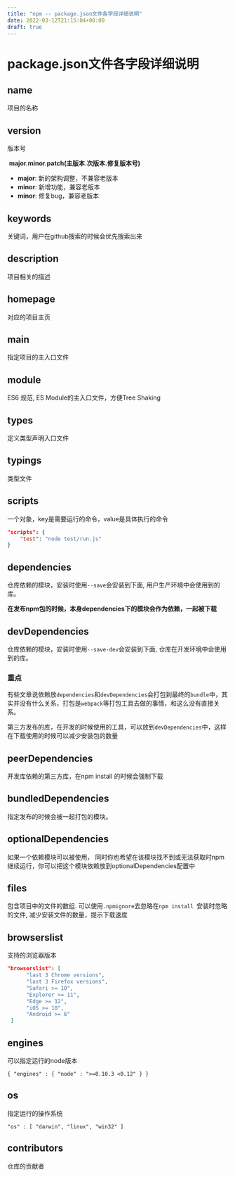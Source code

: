 ```yaml
---
title: "npm -- package.json文件各字段详细说明"
date: 2022-03-12T21:15:04+08:00
draft: true
---
```


# package.json文件各字段详细说明

## name

项目的名称


## version

版本号

​	**major.minor.patch(主版本.次版本.修复版本号)**

- **major**: 新的架构调整，不兼容老版本
- **minor**:  新增功能，兼容老版本
-  **minor**:  修复bug，兼容老版本



## keywords

关键词，用户在github搜索的时候会优先搜索出来



## description

项目相关的描述



## homepage

对应的项目主页



## main

指定项目的主入口文件



## module

ES6 规范, ES Module的主入口文件，方便Tree Shaking



## types

定义类型声明入口文件



## typings

类型文件



## scripts

一个对象，key是需要运行的命令，value是具体执行的命令

```json
"scripts": {
    "test": "node test/run.js"
}
```



## dependencies

仓库依赖的模块，安装时使用`--save`会安装到下面, 用户生产环境中会使用到的库。

**在发布npm包的时候，本身dependencies下的模块会作为依赖，一起被下载**



## devDependencies

仓库依赖的模块，安装时使用`--save-dev`会安装到下面,  仓库在开发环境中会使用到的库。

### **重点**

有些文章说依赖放`dependencies`和`devDependencies`会打包到最终的`bundle`中，其实并没有什么关系，打包是`webpack`等打包工具去做的事情，和这么没有直接关系。

第三方发布的库，在开发的时候使用的工具，可以放到`devDependencies`中，这样在下载使用的时候可以减少安装包的数量



## peerDependencies

开发库依赖的第三方库，在npm install 的时候会强制下载



## bundledDependencies

指定发布的时候会被一起打包的模块。



## optionalDependencies

如果一个依赖模块可以被使用， 同时你也希望在该模块找不到或无法获取时npm继续运行，你可以把这个模块依赖放到optionalDependencies配置中



## files

包含项目中的文件的数组. 可以使用`.npmignore`去忽略在`npm install `安装时忽略的文件, 减少安装文件的数量，提示下载速度



## browserslist

支持的浏览器版本

```json
"browserslist": [
      "last 3 Chrome versions",
      "last 3 Firefox versions",
      "Safari >= 10",
      "Explorer >= 11",
      "Edge >= 12",
      "iOS >= 10",
      "Android >= 6"
 ]
```



## engines

可以指定运行的node版本

`{ "engines" : { "node" : ">=0.10.3 <0.12" } }`



## os

指定运行的操作系统

`"os" : [ "darwin", "linux", "win32" ]`



## contributors

仓库的贡献者

### 